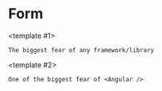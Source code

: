 # Form

<v-switch>

  <template #1>

    The biggest fear of any framework/library

  </template>
  
  <template #2>

    One of the biggest fear of <Angular />

  </template>

</v-switch>
